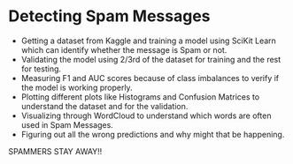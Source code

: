 # Detecting Spam Messages

* Getting a dataset from Kaggle and training a model using SciKit Learn which can identify whether the message is Spam or not.
* Validating the model using 2/3rd of the dataset for training and the rest for testing.
* Measuring F1 and AUC scores because of class imbalances to verify if the model is working properly.
* Plotting different plots like Histograms and Confusion Matrices to understand the dataset and for the validation.
* Visualizing through WordCloud to understand which words are often used in Spam Messages.
* Figuring out all the wrong predictions and why might that be happening.

SPAMMERS STAY AWAY!!
